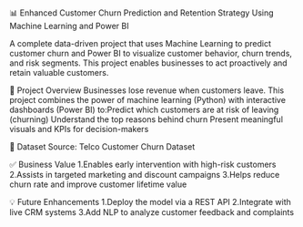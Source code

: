 📊 Enhanced Customer Churn Prediction and Retention Strategy
Using Machine Learning and Power BI

A complete data-driven project that uses Machine Learning to predict customer churn and Power BI to visualize customer behavior, churn trends, and risk segments. This project enables businesses to act proactively and retain valuable customers.

🚀 Project Overview
Businesses lose revenue when customers leave. This project combines the power of machine learning (Python) with interactive dashboards (Power BI) to:Predict which customers are at risk of leaving (churning)
Understand the top reasons behind churn Present meaningful visuals and KPIs for decision-makers

📁 Dataset
Source: Telco Customer Churn Dataset

✅ Business Value
1.Enables early intervention with high-risk customers 
2.Assists in targeted marketing and discount campaigns 
3.Helps reduce churn rate and improve customer lifetime value

💡 Future Enhancements
1.Deploy the model via a REST API
2.Integrate with live CRM systems
3.Add NLP to analyze customer feedback and complaints


